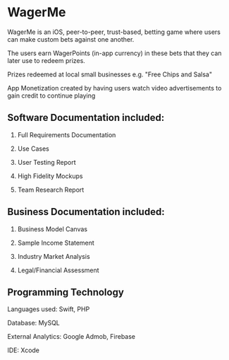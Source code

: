 # WagerMe

WagerMe is an iOS, peer-to-peer, trust-based, betting game where users can make custom bets against one another. 

The users earn WagerPoints (in-app currency) in these bets that they can later use to redeem prizes.

Prizes redeemed at local small businesses e.g. "Free Chips and Salsa"

App Monetization created by having users watch video advertisements to gain credit to continue playing

## Software Documentation included:

1. Full Requirements Documentation

2. Use Cases

3. User Testing Report

4. High Fidelity Mockups

5. Team Research Report

## Business Documentation included:

1. Business Model Canvas

2. Sample Income Statement

3. Industry Market Analysis

4. Legal/Financial Assessment

## Programming Technology

Languages used: Swift, PHP

Database: MySQL

External Analytics: Google Admob, Firebase

IDE: Xcode
